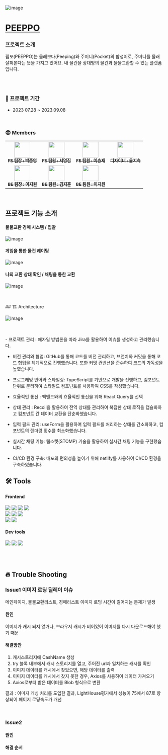 ![image](https://github.com/ffinal4/front-end/assets/107457719/60e884e6-d7d9-44c9-8277-a2cab9b46832)

# [PEEPPO](https://peeppo.site/)

### 프로젝트 소개

핍포(PEEPPO)는 몰래보다(Peeping)와 주머니(Pocket)의 합성어로, 주머니를 몰래 살펴본다는 뜻을 가지고 있어요. 내 물건을 상대방의 물건과 물물교환할 수 있는 플랫폼입니다.

<br/>
<br/>

### 📆 프로젝트 기간

- 2023 07.28 ~ 2023.09.08

<br/>

### 😎 Members
<table>
  <tbody>
    <tr>
      <td align="center"><a href="https://github.com/LOCA525"><img src="https://avatars.githubusercontent.com/u/98865366?v=4" width="50px;" alt=""/><br /><sub><b>FE 팀장 : 박준영</b></sub></a><br /></td>
      <td align="center"><a href="https://github.com/myeongjin99"><img src="https://avatars.githubusercontent.com/u/107457719?v=4" width="50px;" alt=""/><br /><sub><b>FE 팀원 : 서명진</b></sub></a><br /></td>
      <td align="center"><a href="https://github.com/seungjaelee2684"><img src="https://avatars.githubusercontent.com/u/135948012?v=4" width="50px;" alt=""/><br /><sub><b>FE 팀원 : 이승재</b></sub></a><br /></td>
      <td align="center"><a href="https://www.figma.com/file/aL874LElbs7lkXTpuuhARZ/PEEPPO?type=design&node-id=716-29&mode=design&t=rULoSuZSLt8VHmZ9-0"><img src="https://files.slack.com/files-tmb/T03GJEFQ63V-F05SABEEBJN-c4b304b194/layer_3_720.png" width="50px;" alt=""/><br /><sub><b>디자이너 : 윤지숙 </b></sub></a><br /></td>
     <tr/>
      <td align="center"><a href="https://github.com/jiooong"><img src="https://avatars.githubusercontent.com/u/102176567?v=4" width="50px;" alt=""/><br /><sub><b>BE 팀장 : 이지원 </b></sub></a><br /></td>
      <td align="center"><a href="https://github.com/K-IMjihun"><img src="https://avatars.githubusercontent.com/u/62210749?v=4" width="50px;" alt=""/><br /><sub><b>BE 팀원 : 김지훈</b></sub></a><br /></td>
      <td align="center"><a href="https://github.com/stoow1"><img src="https://avatars.githubusercontent.com/u/134283428?v=4" width="50px;" alt=""/><br /><sub><b>BE 팀원 : 이지원</b></sub></a><br /></td>
    </tr>
  </tbody>
</table>

<br/>

## 프로젝트 기능 소개

#### 물물교환 경매 시스템 / 입찰

![image](https://github.com/ffinal4/front-end/assets/107457719/3f3e8c0a-aa51-4eca-8371-72cfd03546bb)


#### 게임을 통한 물건 레이팅

![image](https://github.com/ffinal4/front-end/assets/107457719/90e8245a-d1e9-4d0a-996c-848952b04db6)


#### 나의 교환 상태 확인 / 채팅을 통한 교환

![image](https://github.com/ffinal4/front-end/assets/107457719/095d637f-b00a-43d9-86cd-50f1d673e17e)

<br/>
<br/>
## 🏗 Architecture

![image](https://github.com/ffinal4/front-end/assets/107457719/54dcd52b-e8b0-4982-853d-7e113540b137)

<br/>
<br/>
- 프로젝트 관리 : 애자일 방법론을 따라 Jira를 활용하여 이슈를 생성하고 관리했습니다.

- 버전 관리와 협업: GitHub를 통해 코드를 버전 관리하고, 브랜치와 커밋을 통해 코드 협업을 체계적으로 진행했습니다. 또한 커밋 컨벤션을 준수하여 코드의 가독성을 높였습니다.

- 프로그래밍 언어와 스타일링: TypeScript를 기반으로 개발을 진행하고, 컴포넌트 단위로 분리하여 스타일드 컴포넌트를 사용하여 CSS를 작성했습니다.

- 효율적인 통신 : 백엔드와의 효율적인 통신을 위해 React Query를 선택

- 상태 관리 : Recoil을 활용하여 전역 상태를 관리하여 복잡한 상태 로직을 캡슐화하고 컴포넌트 간 데이터 교환을 단순화했습니다.

- 입력 필드 관리: useForm을 활용하여 입력 필드를 처리하는 상태를 간소화하고, 컴포넌트의 렌더링 횟수를 최소화했습니다.

- 실시간 채팅 기능: 웹소켓(STOMP) 기술을 활용하여 실시간 채팅 기능을 구현했습니다.

- CI/CD 환경 구축: 배포의 편의성을 높이기 위해 netlify를 사용하여 CI/CD 환경을 구축하였습니다.


## 🛠 Tools


#### Frontend

<p>
  <img src="https://img.shields.io/badge/Typescript-3178C6?style=for-the-badge&logo=typescript&logoColor=white">
  <img src="https://img.shields.io/badge/javascript-F7DF1E?style=for-the-badge&logo=javascript&logoColor=black">
  <img src="https://img.shields.io/badge/html-E34F26?style=for-the-badge&logo=html5&logoColor=white">
  <img src="https://img.shields.io/badge/css-1572B6?style=for-the-badge&logo=css3&logoColor=white">
  <br>
  <img src="https://img.shields.io/badge/styled--components-DB7093?style=for-the-badge&logo=styled-components&logoColor=white" >
   <img src="https://img.shields.io/badge/axios-007CE2?style=for-the-badge&logo=axios&logoColor=white" >
   <img src="https://img.shields.io/badge/reactquery-FF4154?style=for-the-badge&logo=reactquery&logoColor=white">
  <br>
  <img src="https://img.shields.io/badge/recoil-FF4154?style=for-the-badge&logo=recoily&logoColor=white">
  <img src="https://img.shields.io/badge/WebRTC-232F3E?style=for-the-badge&logo=WebRTC&logoColor=white">
  <br>

</p>

#### Dev tools

<p> 
  <img src="https://img.shields.io/badge/Visual%20Studio%20Code-0078d7.svg?style=for-the-badge&logo=visual-studio-code&logoColor=white">
  <img src="https://img.shields.io/badge/git-%23F05033.svg?style=for-the-badge&logo=git&logoColor=white">
  <img src="https://img.shields.io/badge/github-%23121011.svg?style=for-the-badge&logo=github&logoColor=white">
</p>

<br>
<br>

## 🔥 Trouble Shooting

### Issue1 이미지 로딩 딜레이 이슈

메인페이지, 물물교환리스트, 경매리스트 이미지 로딩 시간이 길어지는 문제가 발생

#### 원인

이미지가 캐시 되지 않거나, 브라우저 캐시가 비어있어 이미지를 다시 다운로드해야 했기 때문

#### 해결방안

1. 캐시스토리지에 CashName 생성
2. try 블록 내부에서 캐시 스토리지를 열고, 주어진 url과 일치하는 캐시를 확인
3. 이미지 데이터를 캐시에서 찾았으면, 해당 데이터를 출력
4. 이미지 데이터를 캐시에서 찾지 못한 경우, Axios를 사용하여 데이터 가져오기
5. Axios로부터 받은 데이터를 Blob 형식으로 변환

결과 : 이미지 캐싱 처리를 도입한 결과, LightHouse평가에서 성능이 75에서 87로 향상되어 페이지 로딩속도가 개선


<br/>

### Issue2 

####  원인



#### 해결 순서


<br>
<br>


